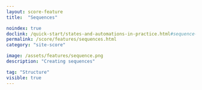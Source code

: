 ```yaml
---
layout: score-feature
title:  "Sequences"

noindex: true
doclink: /quick-start/states-and-automations-in-practice.html#sequence-mode
permalink: /score/features/sequences.html
category: "site-score"

image: /assets/features/sequence.png
description: "Creating sequences"

tag: "Structure"
visible: true
---
```


